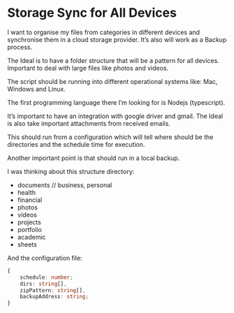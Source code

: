 # Storage Sync for All Devices

I want to organise my files from categories in different devices and synchronise them in a cloud storage provider.
It’s also will work as a Backup process.

The Ideal is to have a folder structure that will be a pattern for all devices.
Important to deal with large files like photos and videos.

The script should be running into different operational systems like: Mac, Windows and Linux.

The first programming language there I’m looking for is Nodejs (typescript).

It’s important to have an integration with google driver and gmail.
The Ideal is also take important attachments from received emails.

This should run from a configuration which will tell where should be the directories and the schedule time for execution.

Another important point is that should run in a local backup.

I was thinking about this structure directory:

- documents // business, personal
- health
- financial
- photos
- videos
- projects
- portfolio
- academic
- sheets

And the configuration file:

```ts
{
	schedule: number;
	dirs: string[],
	zipPattern: string[],
	backupAddress: string;
}


```
